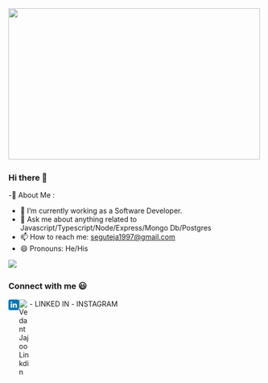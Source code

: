 <img src="https://media.bitdegree.org/storage/media/images/2018/08/what-is-a-web-developer.jpg" width="500" height="300">

### Hi there 👋
-💫  About Me :
- 🔭 I’m currently working as a Software Developer.
- 💬 Ask me about anything related to Javascript/Typescript/Node/Express/Mongo Db/Postgres
- 📫 How to reach me: seguteja1997@gmail.com
- 😄 Pronouns: He/His

![](https://komarev.com/ghpvc/?username=tejasvss&color=green&style=for-the-badge&label=TOTAL+VISITORS+COUNT)
### Connect with me :smiley:

<a href="https://www.linkedin.com/in/teja-segu-26472717a/">
  <img align="left" alt="Vedant Jajoo Linkdin" width="21px" src="https://raw.githubusercontent.com/edent/SuperTinyIcons/099dc12b59179d07d534069bc8551718f786d91a/images/svg/linkedin.svg" />
</a>
- LINKED IN

<a href="https://www.instagram.com/tejamass1111/">
  <img align="left" alt="Vedant Jajoo Linkdin" width="21px" 
  src="https://about.fb.com/wp-content/uploads/2019/10/IG-Glyph-Icon-hero.png" width=48 />
</a>
- INSTAGRAM











